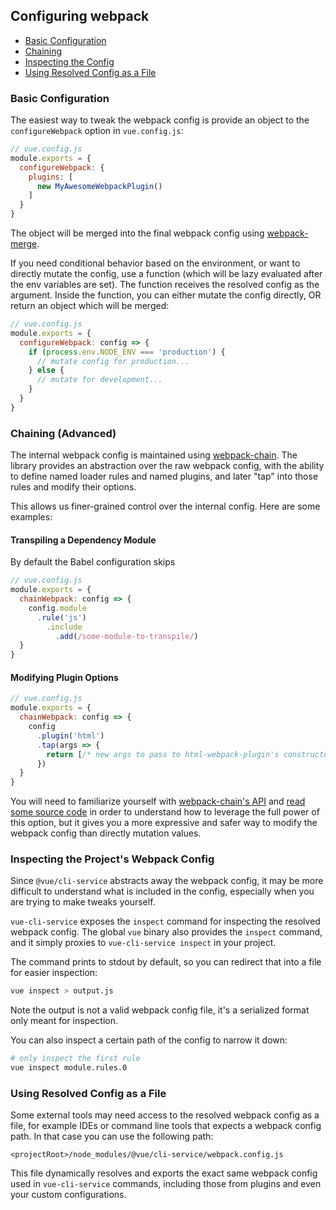 ## Configuring webpack

- [Basic Configuration](#basic-configuration)
- [Chaining](#chaining-advanced)
- [Inspecting the Config](#inspecting-the-projects-webpack-config)
- [Using Resolved Config as a File](#using-resolved-config-as-a-file)

### Basic Configuration

The easiest way to tweak the webpack config is provide an object to the `configureWebpack` option in `vue.config.js`:

``` js
// vue.config.js
module.exports = {
  configureWebpack: {
    plugins: [
      new MyAwesomeWebpackPlugin()
    ]
  }
}
```

The object will be merged into the final webpack config using [webpack-merge](https://github.com/survivejs/webpack-merge).

If you need conditional behavior based on the environment, or want to directly mutate the config, use a function (which will be lazy evaluated after the env variables are set). The function receives the resolved config as the argument. Inside the function, you can either mutate the config directly, OR return an object which will be merged:

``` js
// vue.config.js
module.exports = {
  configureWebpack: config => {
    if (process.env.NODE_ENV === 'production') {
      // mutate config for production...
    } else {
      // mutate for development...
    }
  }
}
```

### Chaining (Advanced)

The internal webpack config is maintained using [webpack-chain](https://github.com/mozilla-neutrino/webpack-chain). The library provides an abstraction over the raw webpack config, with the ability to define named loader rules and named plugins, and later "tap" into those rules and modify their options.

This allows us finer-grained control over the internal config. Here are some examples:

#### Transpiling a Dependency Module

By default the Babel configuration skips

``` js
// vue.config.js
module.exports = {
  chainWebpack: config => {
    config.module
      .rule('js')
        .include
          .add(/some-module-to-transpile/)
  }
}
```

#### Modifying Plugin Options

``` js
// vue.config.js
module.exports = {
  chainWebpack: config => {
    config
      .plugin('html')
      .tap(args => {
        return [/* new args to pass to html-webpack-plugin's constructor */]
      })
  }
}
```

You will need to familiarize yourself with [webpack-chain's API](https://github.com/mozilla-neutrino/webpack-chain#getting-started) and [read some source code](https://github.com/vuejs/vue-cli/tree/dev/packages/%40vue/cli-service/lib/config) in order to understand how to leverage the full power of this option, but it gives you a more expressive and safer way to modify the webpack config than directly mutation values.

### Inspecting the Project's Webpack Config

Since `@vue/cli-service` abstracts away the webpack config, it may be more difficult to understand what is included in the config, especially when you are trying to make tweaks yourself.

`vue-cli-service` exposes the `inspect` command for inspecting the resolved webpack config. The global `vue` binary also provides the `inspect` command, and it simply proxies to `vue-cli-service inspect` in your project.

The command prints to stdout by default, so you can redirect that into a file for easier inspection:

``` sh
vue inspect > output.js
```

Note the output is not a valid webpack config file, it's a serialized format only meant for inspection.

You can also inspect a certain path of the config to narrow it down:

``` sh
# only inspect the first rule
vue inspect module.rules.0
```

### Using Resolved Config as a File

Some external tools may need access to the resolved webpack config as a file, for example IDEs or command line tools that expects a webpack config path. In that case you can use the following path:

```
<projectRoot>/node_modules/@vue/cli-service/webpack.config.js
```

This file dynamically resolves and exports the exact same webpack config used in `vue-cli-service` commands, including those from plugins and even your custom configurations.

